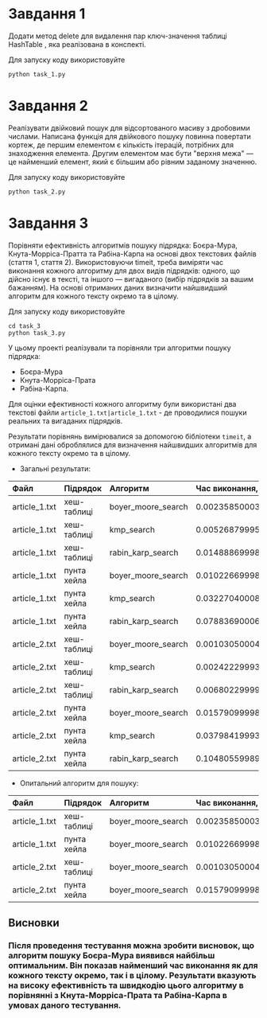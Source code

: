 # Завдання 1

Додати метод delete для видалення пар ключ-значення таблиці HashTable , яка реалізована в конспекті.

Для запуску коду використовуйте

    python task_1.py

# Завдання 2

Реалізувати двійковий пошук для відсортованого масиву з дробовими числами. Написана функція для двійкового пошуку повинна повертати кортеж, де першим елементом є кількість ітерацій, потрібних для знаходження елемента. Другим елементом має бути "верхня межа" — це найменший елемент, який є більшим або рівним заданому значенню.

Для запуску коду використовуйте

    python task_2.py

# Завдання 3

Порівняти ефективність алгоритмів пошуку підрядка: Боєра-Мура, Кнута-Морріса-Пратта та Рабіна-Карпа на основі двох текстових файлів (стаття 1, стаття 2). Використовуючи timeit, треба виміряти час виконання кожного алгоритму для двох видів підрядків: одного, що дійсно існує в тексті, та іншого — вигаданого (вибір підрядків за вашим бажанням). На основі отриманих даних визначити найшвидший алгоритм для кожного тексту окремо та в цілому.

Для запуску коду використовуйте

    cd task_3
    python task_3.py

У цьому проекті реалізували та порівняли три алгоритми пошуку підрядка:
- Боєра-Мура 
- Кнута-Морріса-Прата 
- Рабіна-Карпа. 

Для оцінки ефективності кожного алгоритму були використані два текстові файли `article_1.txt|article_1.txt` - де проводилися пошуки реальних та вигаданих підрядків.

Результати порівнянь вимірювалися за допомогою бібліотеки `timeit`, а отримані дані оброблялися для визначення найшвидших алгоритмів для кожного тексту окремо та в цілому.

  - Загальні результати:
  
| Файл                           | Підрядок                       | Алгоритм                       | Час виконання, сек             |
| :----------------------------- | :----------------------------- | :----------------------------- | :----------------------------- |
| article_1.txt                  | хеш-таблиці                    | boyer_moore_search             | 0.002358500030823052           |
| article_1.txt                  | хеш-таблиці                    | kmp_search                     | 0.005268799955956638           |
| article_1.txt                  | хеш-таблиці                    | rabin_karp_search              | 0.01488869998138398            |
| article_1.txt                  | пунта хейла                    | boyer_moore_search             | 0.010226699989289045           |
| article_1.txt                  | пунта хейла                    | kmp_search                     | 0.032270400086417794           |
| article_1.txt                  | пунта хейла                    | rabin_karp_search              | 0.07883690006565303            |
| article_2.txt                  | хеш-таблиці                    | boyer_moore_search             | 0.0010305000469088554          |
| article_2.txt                  | хеш-таблиці                    | kmp_search                     | 0.00242229993455112            |
| article_2.txt                  | хеш-таблиці                    | rabin_karp_search              | 0.006802299991250038           |
| article_2.txt                  | пунта хейла                    | boyer_moore_search             | 0.01579099998343736            |
| article_2.txt                  | пунта хейла                    | kmp_search                     | 0.03798419993836433            |
| article_2.txt                  | пунта хейла                    | rabin_karp_search              | 0.1048055998980999             |



- Опитальний алгоритм для пошуку:

| Файл                           | Підрядок                       | Алгоритм                       | Час виконання, сек             |
| :----------------------------- | :----------------------------- | :----------------------------- | :----------------------------- |
| article_1.txt                  | хеш-таблиці                    | boyer_moore_search             | 0.002358500030823052           |
| article_1.txt                  | пунта хейла                    | boyer_moore_search             | 0.010226699989289045           |
| article_2.txt                  | хеш-таблиці                    | boyer_moore_search             | 0.0010305000469088554          |
| article_2.txt                  | пунта хейла                    | boyer_moore_search             | 0.01579099998343736            |

##  Висновки
### Після проведення тестування можна зробити висновок, що алгоритм пошуку Боєра-Мура виявився найбільш оптимальним. Він показав найменший час виконання як для кожного тексту окремо, так і в цілому. Результати вказують на високу ефективність та швидкодію цього алгоритму в порівнянні з Кнута-Морріса-Прата та Рабіна-Карпа в умовах даного тестування.